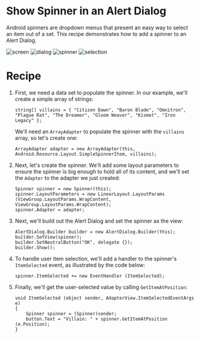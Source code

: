 Show Spinner in an Alert Dialog
===============================

Android spinners are dropdown menus that present an easy way to select an item out of a set. This recipe demonstrates how to add a spinner to an Alert Dialog.

![screen](/AlertSpinner/Screenshots/01.png)
![dialog](/AlertSpinner/Screenshots/02.png)
![spinner](/AlertSpinner/Screenshots/03.png)
![selection](/AlertSpinner/Screenshots/04.png)

Recipe
======
<ol>
<li>
<p>First, we need a data set to populate the spinner. In our example, we'll create a simple array of strings:</p>
<pre><code>string[] villains = { "Citizen Dawn", "Baron Blade", "Omnitron", "Plague Rat", "The Dreamer", "Gloom Weaver", "Kismet", "Iron Legacy" };</code></pre>

<p>We'll need an <code>ArrayAdapter</code> to populate the spinner with the <code>villains</code> array, so let's create one:</p>
<pre><code>ArrayAdapter<String> adapter = new ArrayAdapter<String>(this, Android.Resource.Layout.SimpleSpinnerItem, villains);</code></pre>
</li>
<li>
<p>Next, let's create the spinner. We'll add some layout parameters to ensure the spinner is big enough to hold all of its content, and we'll set the <code>Adapter</code> to the adapter we just created:</p>
<pre><code>Spinner spinner = new Spinner(this);
spinner.LayoutParameters = new LinearLayout.LayoutParams (ViewGroup.LayoutParams.WrapContent, ViewGroup.LayoutParams.WrapContent);
spinner.Adapter = adapter;</code></pre>
</li>
<li>
<p>Next, we'll build out the Alert Dialog and set the spinner as the view:</p>
<pre><code>AlertDialog.Builder builder = new AlertDialog.Builder(this);
builder.SetView(spinner);
builder.SetNeutralButton("OK", delegate {});
builder.Show();</code></pre>
</li>
<li>
<p>To handle user item selection, we'll add a handler to the spinner's <code>ItemSelected</code> event, as illustrated by the code below:</p>
<pre><code>spinner.ItemSelected += new EventHandler<AdapterView.ItemSelectedEventArgs> (ItemSelected);</code></pre>
</li>
<li>
<p>Finally, we'll get the user-selected value by calling <code>GetItemAtPosition</code>:</p>
<pre><code>void ItemSelected (object sender, AdapterView.ItemSelectedEventArgs e)
{
	Spinner spinner = (Spinner)sender;
	button.Text = "Villain: " + spinner.GetItemAtPosition (e.Position);
}</code></pre>
</li>
</ol>
